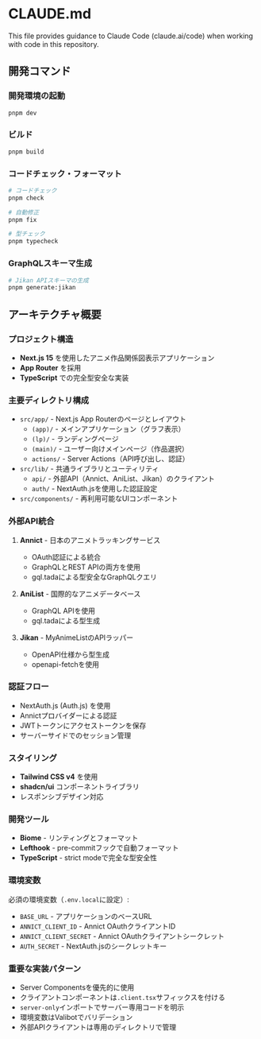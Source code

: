 # CLAUDE.md

This file provides guidance to Claude Code (claude.ai/code) when working with code in this repository.

## 開発コマンド

### 開発環境の起動
```sh
pnpm dev
```

### ビルド
```sh
pnpm build
```

### コードチェック・フォーマット
```sh
# コードチェック
pnpm check

# 自動修正
pnpm fix

# 型チェック
pnpm typecheck
```

### GraphQLスキーマ生成
```sh
# Jikan APIスキーマの生成
pnpm generate:jikan
```

## アーキテクチャ概要

### プロジェクト構造
- **Next.js 15** を使用したアニメ作品関係図表示アプリケーション
- **App Router** を採用
- **TypeScript** での完全型安全な実装

### 主要ディレクトリ構成
- `src/app/` - Next.js App Routerのページとレイアウト
  - `(app)/` - メインアプリケーション（グラフ表示）
  - `(lp)/` - ランディングページ
  - `(main)/` - ユーザー向けメインページ（作品選択）
  - `actions/` - Server Actions（API呼び出し、認証）
- `src/lib/` - 共通ライブラリとユーティリティ
  - `api/` - 外部API（Annict、AniList、Jikan）のクライアント
  - `auth/` - NextAuth.jsを使用した認証設定
- `src/components/` - 再利用可能なUIコンポーネント

### 外部API統合
1. **Annict** - 日本のアニメトラッキングサービス
   - OAuth認証による統合
   - GraphQLとREST APIの両方を使用
   - gql.tadaによる型安全なGraphQLクエリ

2. **AniList** - 国際的なアニメデータベース
   - GraphQL APIを使用
   - gql.tadaによる型生成

3. **Jikan** - MyAnimeListのAPIラッパー
   - OpenAPI仕様から型生成
   - openapi-fetchを使用

### 認証フロー
- NextAuth.js (Auth.js) を使用
- Annictプロバイダーによる認証
- JWTトークンにアクセストークンを保存
- サーバーサイドでのセッション管理

### スタイリング
- **Tailwind CSS v4** を使用
- **shadcn/ui** コンポーネントライブラリ
- レスポンシブデザイン対応

### 開発ツール
- **Biome** - リンティングとフォーマット
- **Lefthook** - pre-commitフックで自動フォーマット
- **TypeScript** - strict modeで完全な型安全性

### 環境変数
必須の環境変数（`.env.local`に設定）:
- `BASE_URL` - アプリケーションのベースURL
- `ANNICT_CLIENT_ID` - Annict OAuthクライアントID
- `ANNICT_CLIENT_SECRET` - Annict OAuthクライアントシークレット
- `AUTH_SECRET` - NextAuth.jsのシークレットキー

### 重要な実装パターン
- Server Componentsを優先的に使用
- クライアントコンポーネントは`.client.tsx`サフィックスを付ける
- `server-only`インポートでサーバー専用コードを明示
- 環境変数はValibotでバリデーション
- 外部APIクライアントは専用のディレクトリで管理